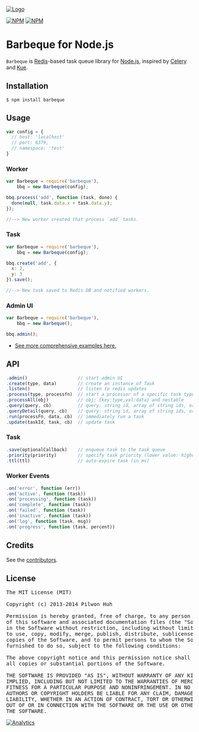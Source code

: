 [![Logo](https://raw.github.com/pilwon/barbeque/master/logo.jpg)](http://en.wikipedia.org/wiki/Barbecue)

[![NPM](https://nodei.co/npm/barbeque.png?downloads=false&stars=false)](https://npmjs.org/package/barbeque) [![NPM](https://nodei.co/npm-dl/barbeque.png?months=6)](https://npmjs.org/package/barbeque)


# Barbeque for Node.js

`Barbeque` is [Redis](http://redis.io)-based task queue library for [Node.js](http://nodejs.org/), inspired by [Celery](http://www.celeryproject.org) and [Kue](https://github.com/LearnBoost/kue).


## Installation

    $ npm install barbeque


## Usage

```js
var config = {
  // host: 'localhost'
  // port: 6379,
  // namespace: 'test'
}
```

### Worker

```js
var Barbeque = require('barbeque'),
    bbq = new Barbeque(config);

bbq.process('add', function (task, done) {
  done(null, task.data.x + task.data.y);
});

//--> New worker created that process `add` tasks.
```

### Task

```js
var Barbeque = require('barbeque'),
    bbq = new Barbeque(config);

bbq.create('add', {
  x: 2,
  y: 3
}).save();

//--> New task saved to Redis DB and notified workers.
```

### Admin UI

```js
var Barbeque = require('barbeque'),
    bbq = new Barbeque();

bbq.admin();
```


* [See more comprehensive examples here.](https://github.com/pilwon/barbeque/tree/master/examples)


## API

```js
.admin()                   // start admin UI
.create(type, data)        // create an instance of Task
.listen()                  // listen to redis updates
.process(type, processfn)  // start a processor of a specific task type
.processAll(obj)           // obj: {key:type,val:data} and nestable
.query(query, cb)          // query: string id, array of string ids, or filter object
.queryDetail(query, cb)    // query: string id, array of string ids, or filter object
.run(processFn, data, cb)  // immediately run a task
.update(taskId, task, cb)  // update task
```

### Task

```js
.save(optionalCallback)    // enqueue task to the task queue
.priority(priority)        // specify task priority (lower value: higher priority)
.ttl(ttl)                  // auto-expire task (in ms)
```

### Worker Events

```js
.on('error', function (err))
.on('active', function (task))
.on('processing', function (task))
.on('complete', function (task))
.on('failed', function (task))
.on('inactive', function (task))
.on('log', function (task, msg))
.on('progress', function (task, percent))
```


## Credits

  See the [contributors](https://github.com/pilwon/barbeque/graphs/contributors).


## License

<pre>
The MIT License (MIT)

Copyright (c) 2013-2014 Pilwon Huh

Permission is hereby granted, free of charge, to any person obtaining a copy
of this software and associated documentation files (the "Software"), to deal
in the Software without restriction, including without limitation the rights
to use, copy, modify, merge, publish, distribute, sublicense, and/or sell
copies of the Software, and to permit persons to whom the Software is
furnished to do so, subject to the following conditions:

The above copyright notice and this permission notice shall be included in
all copies or substantial portions of the Software.

THE SOFTWARE IS PROVIDED "AS IS", WITHOUT WARRANTY OF ANY KIND, EXPRESS OR
IMPLIED, INCLUDING BUT NOT LIMITED TO THE WARRANTIES OF MERCHANTABILITY,
FITNESS FOR A PARTICULAR PURPOSE AND NONINFRINGEMENT. IN NO EVENT SHALL THE
AUTHORS OR COPYRIGHT HOLDERS BE LIABLE FOR ANY CLAIM, DAMAGES OR OTHER
LIABILITY, WHETHER IN AN ACTION OF CONTRACT, TORT OR OTHERWISE, ARISING FROM,
OUT OF OR IN CONNECTION WITH THE SOFTWARE OR THE USE OR OTHER DEALINGS IN
THE SOFTWARE.
</pre>

[![Analytics](https://ga-beacon.appspot.com/UA-47034562-2/barbeque/readme?pixel)](https://github.com/pilwon/barbeque)
